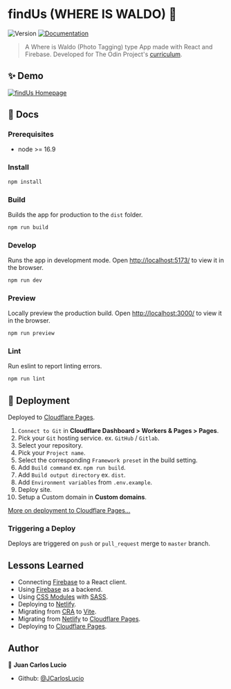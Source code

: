 # findUs (WHERE IS WALDO) 👋

![Version](https://img.shields.io/badge/version-0.1.0-blue.svg?cacheSeconds=2592000)
[![Documentation](https://img.shields.io/badge/documentation-yes-brightgreen.svg)](https://github.com/JCarlosLucio/where-is-waldo#readme)

> A Where is Waldo (Photo Tagging) type App made with React and Firebase.
> Developed for The Odin Project's
> [curriculum](https://www.theodinproject.com/lessons/node-path-javascript-where-s-waldo-a-photo-tagging-app).

## ✨ Demo

[![findUs Homepage](../media/find-us-desktop.webp?raw=true)](https://lucio-where-is-waldo.pages.dev/)

## 📜 Docs

### Prerequisites

- node >= 16.9

### Install

```sh
npm install
```

### Build

Builds the app for production to the `dist` folder.

```sh
npm run build
```

### Develop

Runs the app in development mode. Open
[http://localhost:5173/](http://localhost:5173/) to view it in the browser.

```sh
npm run dev
```

### Preview

Locally preview the production build. Open
[http://localhost:3000/](http://localhost:3000/) to view it in the browser.

```sh
npm run preview
```

### Lint

Run eslint to report linting errors.

```sh
npm run lint
```

## 🚀 Deployment

Deployed to [Cloudflare Pages](https://pages.cloudflare.com/).

1. `Connect to Git` in **Cloudflare Dashboard > Workers & Pages > Pages**.
2. Pick your `Git` hosting service. ex. `GitHub` / `Gitlab`.
3. Select your repository.
4. Pick your `Project name`.
5. Select the corresponding `Framework preset` in the build setting.
6. Add `Build command` ex. `npm run build`.
7. Add `Build output directory` ex. `dist`.
8. Add `Environment variables` from `.env.example`.
9. Deploy site.
10. Setup a Custom domain in **Custom domains**.

[More on deployment to Cloudflare Pages...](https://vitejs.dev/guide/static-deploy.html#cloudflare-pages)

### Triggering a Deploy

Deploys are triggered on `push` or `pull_request` merge to `master` branch.

## Lessons Learned

- Connecting [Firebase](https://firebase.google.com) to a React client.
- Using [Firebase](https://firebase.google.com) as a backend.
- Using [CSS Modules](https://github.com/css-modules/css-modules) with
  [SASS](https://sass-lang.com/).
- Deploying to [Netlify](https://www.netlify.com/).
- Migrating from [CRA](https://create-react-app.dev/) to
  [Vite](https://vitejs.dev/).
- Migrating from [Netlify](https://www.netlify.com/) to
  [Cloudflare Pages](https://pages.cloudflare.com/).
- Deploying to [Cloudflare Pages](https://pages.cloudflare.com/).

## Author

👤 **Juan Carlos Lucio**

- Github: [@JCarlosLucio](https://github.com/JCarlosLucio)
